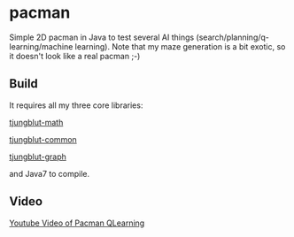 pacman
======

Simple 2D pacman in Java to test several AI things (search/planning/q-learning/machine learning). 
Note that my maze generation is a bit exotic, so it doesn't look like a real pacman ;-)

Build
-----

It requires all my three core libraries:

[tjungblut-math](https://github.com/thomasjungblut/tjungblut-math "Thomas' nifty math lib")

[tjungblut-common](https://github.com/thomasjungblut/thomasjungblut-common "Thomas' nifty common lib")

[tjungblut-graph](https://github.com/thomasjungblut/tjungblut-graph "Thomas' nifty graph lib")

and Java7 to compile.

Video
-----

[Youtube Video of Pacman QLearning](http://www.youtube.com/watch?v=Byr-tgcKTYU "Youtube Video of Pacman QLearning")
